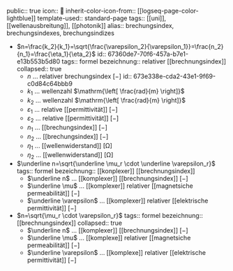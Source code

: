 public:: true
icon:: 🎇
inherit-color-icon-from:: [[logseq-page-color-lightblue]] 
template-used:: standard-page
tags:: [[uni]], [[wellenausbreitung]], [[photonik]] 
alias:: brechungsindex, brechungsindexes, brechungsindizes

- $n=\frac{k_2}{k_1}=\sqrt{\frac{\varepsilon_2}{\varepsilon_1}}=\frac{n_2}{n_1}=\frac{\eta_1}{\eta_2}$
  id:: 67360de7-70f6-457a-b7e1-e13b553b5d80
  tags:: formel
  bezeichnung:: relativer [[brechnungsindex]]
  collapsed:: true
	- $n$ ... relativer brechungsindex $\mathrm{\left[ - \right]}$
	  id:: 673e338e-cda2-43e1-9f69-c0d84c64bbb9
	- $k_1$ ... wellenzahl $\mathrm{\left[ \frac{rad}{m} \right]}$
	- $k_2$ ... wellenzahl $\mathrm{\left[ \frac{rad}{m} \right]}$
	- $\varepsilon_1$ ... relative [[permittivität]] $\mathrm{\left[ - \right]}$
	- $\varepsilon_2$ ... relative [[permittivität]] $\mathrm{\left[ - \right]}$
	- $n_1$ ... [[brechungsindex]] $\mathrm{\left[ - \right]}$
	- $n_2$ ... [[brechungsindex]] $\mathrm{\left[ - \right]}$
	- $\eta_1$ ... [[wellenwiderstand]] $\mathrm{\left[ \Omega \right]}$
	- $\eta_2$ ... [[wellenwiderstand]] $\mathrm{\left[ \Omega \right]}$
- $\underline n=\sqrt{\underline \mu_r \cdot \underline \varepsilon_r}$
  tags:: formel
  bezeichnung:: [[konplexer]] [[brechnungsindex]]
	- $\underline n$ ... [[komplexer]] [[brechnungsindex]] $\mathrm{\left[ - \right]}$
	- $\underline \mu$ ... [[komplexer]] relativer [[magnetsiche permeabilität]] $\mathrm{\left[ - \right]}$
	- $\underline \varepsilon$ ... [[komplexer]] relativer [[elektrische permittivität]] $\mathrm{\left[ - \right]}$
- $n=\sqrt{\mu_r \cdot \varepsilon_r}$
  tags:: formel
  bezeichnung:: [[brechnungsindex]]
  collapsed:: true
	- $\underline n$ ... [[komplexer]] [[brechnungsindex]] $\mathrm{\left[ - \right]}$
	- $\underline \mu$ ... [[komplexe]] relativer [[magnetsiche permeabilität]] $\mathrm{\left[ - \right]}$
	- $\underline \varepsilon$ ... [[komplexe]] relativer [[elektrische permittivität]] $\mathrm{\left[ - \right]}$